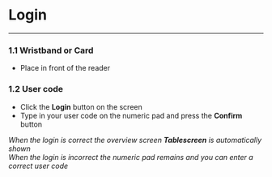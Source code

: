# **Login**    
***
### 1.1 **Wristband or Card**
* Place in front of the reader</code></pre>
### 1.2 **User code**    
* Click the **Login** button on the screen   
* Type in your user code on the numeric pad and press the **Confirm** button

*When the login is correct the overview screen **Tablescreen** is automatically shown  
When the login is incorrect the numeric pad remains and you can enter a correct user code* 
